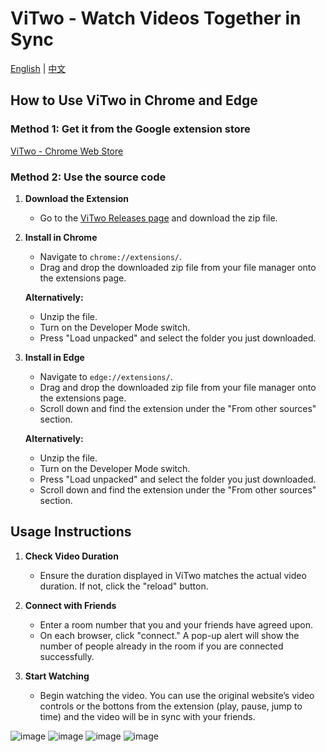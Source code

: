 # ViTwo - Watch Videos Together in Sync
[English](README.md) | [中文](README_cn.md)
## How to Use ViTwo in Chrome and Edge
### Method 1: Get it from the Google extension store

[ViTwo - Chrome Web Store](https://chromewebstore.google.com/detail/vitwo/ldkgjjafibdipikaopgipdkaifjngblc)

### Method 2: Use the source code
1. **Download the Extension**
   - Go to the [ViTwo Releases page](https://github.com/Trotyl15/ViTwo/releases) and download the zip file.

2. **Install in Chrome**
   - Navigate to `chrome://extensions/`.
   - Drag and drop the downloaded zip file from your file manager onto the extensions page.
   
   **Alternatively:**
   - Unzip the file.
   - Turn on the Developer Mode switch.
   - Press "Load unpacked" and select the folder you just downloaded.

4. **Install in Edge**
   - Navigate to `edge://extensions/`.
   - Drag and drop the downloaded zip file from your file manager onto the extensions page.
   - Scroll down and find the extension under the "From other sources" section.
   
   **Alternatively:**
   - Unzip the file.
   - Turn on the Developer Mode switch.
   - Press "Load unpacked" and select the folder you just downloaded.
   - Scroll down and find the extension under the "From other sources" section.

## Usage Instructions

1. **Check Video Duration**
   - Ensure the duration displayed in ViTwo matches the actual video duration. If not, click the "reload" button.

2. **Connect with Friends**
   - Enter a room number that you and your friends have agreed upon.
   - On each browser, click "connect." A pop-up alert will show the number of people already in the room if you are connected successfully.

3. **Start Watching**
   - Begin watching the video. You can use the original website’s video controls or the bottons from the extension (play, pause, jump to time) and the video will be in sync with your friends.

![image](https://github.com/user-attachments/assets/43f0bc41-6986-482b-a8b8-d165b8c1eb66)
![image](https://github.com/user-attachments/assets/32b68315-c25b-49a9-81f8-6722f4e78502)
![image](https://github.com/user-attachments/assets/39c428c7-110b-45da-aac9-9e919418aa3d)
![image](https://github.com/user-attachments/assets/62913c9c-e522-4e4e-8d51-9330d0d21f1b)


